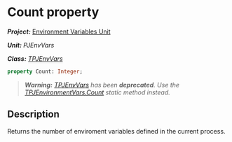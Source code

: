 # Count property

***Project:*** [Environment Variables Unit](../API.md)

***Unit:*** _PJEnvVars_

***Class:*** [_TPJEnvVars_](./TPJEnvVars.md)

```pascal
property Count: Integer;
```

> ***Warning:*** *[_TPJEnvVars_](./TPJEnvVars.md) has been **deprecated**. Use the [_TPJEnvironmentVars.Count_](./TPJEnvironmentVars-Count.md) static method instead.*

## Description

Returns the number of enviroment variables defined in the current process.
